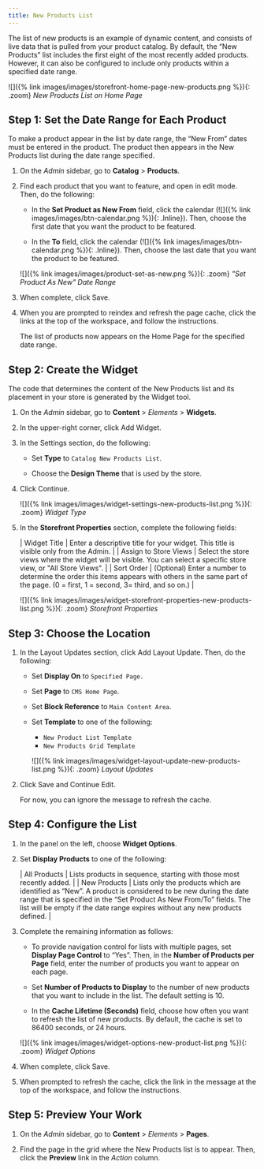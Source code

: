```yaml
---
title: New Products List
---
```


The list of new products is an example of dynamic content, and consists of live data that is pulled from your product catalog. By default, the “New Products” list includes the first eight of the most recently added products. However, it can also be configured to include only products within a specified date range.

![]({% link images/images/storefront-home-page-new-products.png %}){: .zoom}
_New Products List on Home Page_

## Step 1: Set the Date Range for Each Product

To make a product appear in the list by date range, the “New From” dates must be entered in the product. The product then appears in the New Products list during the date range specified.

1. On the _Admin_ sidebar, go to **Catalog** > **Products**.

1. Find each product that you want to feature, and open in edit mode. Then, do the following:

   - In the **Set Product as New From** field, click the calendar (![]({% link images/images/btn-calendar.png %}){: .Inline}). Then, choose the first date that you want the product to be featured.

   - In the **To** field, click the calendar (![]({% link images/images/btn-calendar.png %}){: .Inline}). Then, choose the last date that you want the product to be featured.

    ![]({% link images/images/product-set-as-new.png %}){: .zoom}
    _"Set Product As New" Date Range_

1. When complete, click <span class="btn">Save</span>.

1. When you are prompted to reindex and refresh the page cache, click the links at the top of the workspace, and follow the instructions.

    The list of products now appears on the Home Page for the specified date range.

## Step 2: Create the Widget

The code that determines the content of the New Products list and its placement in your store is generated by the Widget tool.

1. On the _Admin_ sidebar, go to **Content** > _Elements_ > **Widgets**.

1. In the upper-right corner, click <span class="btn">Add Widget</span>.

1. In the Settings section, do the following:

   - Set **Type** to `Catalog New Products List`.

   - Choose the **Design Theme** that is used by the store.

1. Click <span class="btn">Continue</span>.

    ![]({% link images/images/widget-settings-new-products-list.png %}){: .zoom}
    _Widget Type_

1. In the **Storefront Properties** section, complete the following fields:

    | Widget Title | Enter a descriptive title for your widget. This title is visible only from the Admin. |
    | Assign to Store Views | Select the store views where the widget will be visible. You can select a specific store view, or "All Store Views". |
    | Sort Order | (Optional) Enter a number to determine the order this items appears with others in the same part of the page. (0 = first, 1 = second, 3= third, and so on.) |

    ![]({% link images/images/widget-storefront-properties-new-products-list.png %}){: .zoom}
    _Storefront Properties_

## Step 3: Choose the Location

1. In the Layout Updates section, click <span class="btn">Add Layout Update</span>. Then, do the following:

   - Set **Display On** to `Specified Page.`

   - Set **Page** to `CMS Home Page`.

   - Set **Block Reference** to `Main Content Area`.

   - Set **Template** to one of the following:

      - `New Product List Template`
      - `New Products Grid Template`

       ![]({% link images/images/widget-layout-update-new-products-list.png %}){: .zoom}
       _Layout Updates_

1. Click <span class="btn">Save and Continue Edit</span>.

    For now, you can ignore the message to refresh the cache.

## Step 4: Configure the List

1. In the panel on the left, choose **Widget Options**.

1. Set **Display Products** to one of the following:

    | All Products | Lists products in sequence, starting with those most recently added. |
    | New Products | Lists only the products which are identified as “New”. A product is considered to be new during the date range that is specified in the “Set Product As New From/To” fields. The list will be empty if the date range expires without any new products defined. |

1. Complete the remaining information as follows:

   - To provide navigation control for lists with multiple pages, set **Display Page Control** to “Yes”. Then, in the **Number of Products per Page** field, enter the number of products you want to appear on each page.

   - Set **Number of Products to Display** to the number of new products that you want to include in the list. The default setting is 10.

   - In the **Cache Lifetime (Seconds)** field, choose how often you want to refresh the list of new products. By default, the cache is set to 86400 seconds, or 24 hours.

    ![]({% link images/images/widget-options-new-product-list.png %}){: .zoom}
    _Widget Options_

1. When complete, click <span class="btn">Save</span>.

1. When prompted to refresh the cache, click the link in the message at the top of the workspace, and follow the instructions.

## Step 5: Preview Your Work

1. On the _Admin_ sidebar, go to **Content** > _Elements_ > **Pages**.

1. Find the page in the grid where the New Products list is to appear. Then, click the **Preview** link in the _Action_ column.
